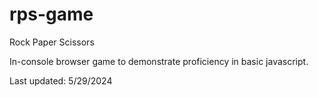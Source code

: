 # rps-game

Rock Paper Scissors

In-console browser game to demonstrate proficiency in basic javascript.

Last updated: 5/29/2024
